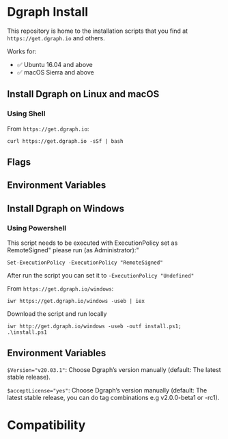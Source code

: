 # Dgraph Install

This repository is home to the installation scripts that you find at `https://get.dgraph.io` and others.

Works for:

* :white_check_mark: Ubuntu 16.04 and above 
* :white_check_mark: macOS Sierra and above

<!-- Todo: Add Windows Version with Powershell version tested. -->
<!-- Todo: Add Systemd references. -->

## Install Dgraph on Linux and macOS

<!-- Todo: Add Brew formula here. -->

### Using Shell

From `https://get.dgraph.io`:
```shell
curl https://get.dgraph.io -sSf | bash
```

## Flags

<!-- Todo: Add Flags for shell. -->

## Environment Variables

<!-- Todo: Add Env Vars for shell. -->

## Install Dgraph on Windows

<!-- Todo: Add .ps1 script. -->

### Using Powershell

This script needs to be executed with ExecutionPolicy set as RemoteSigned"
please run (as Administrator):"

```
Set-ExecutionPolicy -ExecutionPolicy "RemoteSigned"
```

After run the script you can set it to `-ExecutionPolicy "Undefined"`

From `https://get.dgraph.io/windows`:
```shell
iwr https://get.dgraph.io/windows -useb | iex
```

Download the script and run locally
```shell
iwr http://get.dgraph.io/windows -useb -outf install.ps1; .\install.ps1
```

## Environment Variables

`$Version="v20.03.1"`: Choose Dgraph’s version manually (default: The latest stable release).

`$acceptLicense="yes"`: Choose Dgraph’s version manually (default: The latest stable release, you can do tag combinations e.g v2.0.0-beta1 or -rc1).

# Compatibility

<!-- Todo: Check Compatibility wioth Windows Subsystem for Linux. -->